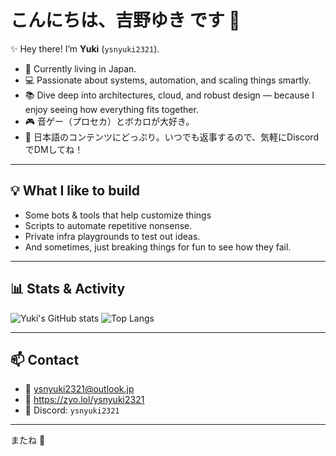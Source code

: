 # こんにちは、吉野ゆき です 🌸

✨️ Hey there! I’m **Yuki** (`ysnyuki2321`).

- 🗾 Currently living in Japan.
- 💻 Passionate about systems, automation, and scaling things smartly.
- 📚 Dive deep into architectures, cloud, and robust design — because I enjoy seeing how everything fits together.
- 🎮 音ゲー（プロセカ）とボカロが大好き。
- 📝 日本語のコンテンツにどっぷり。いつでも返事するので、気軽にDiscordでDMしてね！

---

## 💡 What I like to build

- Some bots & tools that help customize things
- Scripts to automate repetitive nonsense.
- Private infra playgrounds to test out ideas.
- And sometimes, just breaking things for fun to see how they fail.

---

## 📊 Stats & Activity

![Yuki's GitHub stats](https://github-readme-stats.vercel.app/api?username=ysnyuki2321&show_icons=true&theme=tokyonight&hide_rank=true)
![Top Langs](https://github-readme-stats.vercel.app/api/top-langs/?username=ysnyuki2321&layout=compact&theme=tokyonight)

---

## 📫 Contact

- 📧 [ysnyuki2321@outlook.jp](mailto:ysnyuki2321@outlook.jp)
- 🔗 https://zyo.lol/ysnyuki2321 
- 💬 Discord: `ysnyuki2321`

---

またね 🌸

